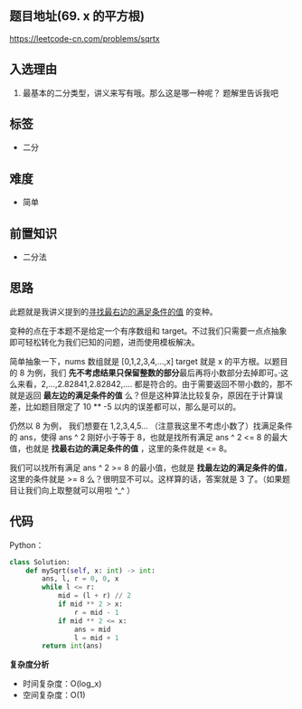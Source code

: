 ## 题目地址(69. x 的平方根)

https://leetcode-cn.com/problems/sqrtx

## 入选理由

1. 最基本的二分类型，讲义来写有哦。那么这是哪一种呢？ 题解里告诉我吧

## 标签

- 二分

## 难度

- 简单

## 前置知识

- 二分法

## 思路

此题就是我讲义提到的[寻找最右边的满足条件的值](https://github.com/leetcode-pp/91alg-1/blob/master/topic-01.md#寻找最右边的满足条件的值) 的变种。

变种的点在于本题不是给定一个有序数组和 target。不过我们只需要一点点抽象即可轻松转化为我们已知的问题，进而使用模板解决。

简单抽象一下，nums 数组就是 [0,1,2,3,4,...,x] target 就是 x 的平方根。以题目的 8 为例，我们 **先不考虑结果只保留整数的部分**最后再将小数部分去掉即可。·这么来看，2,...,2.82841,2.82842,.... 都是符合的。由于需要返回不带小数的，那不就是返回 **最左边的满足条件的值** 么？但是这种算法比较复杂，原因在于计算误差，比如题目限定了 10 ** -5 以内的误差都可以，那么是可以的。

仍然以 8 为例， 我们想要在 1,2,3,4,5... （注意我这里不考虑小数了）找满足条件的 ans，使得 ans ^ 2 刚好小于等于 8，也就是找所有满足 ans ^ 2 <= 8 的最大值，也就是 **找最右边的满足条件的值** ，这里的条件就是 <= 8。

我们可以找所有满足 ans ^ 2 >= 8 的最小值，也就是 **找最左边的满足条件的值**，这里的条件就是 >= 8 么？很明显不可以。这样算的话，答案就是 3 了。（如果题目让我们向上取整就可以用啦 ^_^ ）

## 代码

Python：

```python
class Solution:
    def mySqrt(self, x: int) -> int:
        ans, l, r = 0, 0, x
        while l <= r:
            mid = (l + r) // 2
            if mid ** 2 > x:
                r = mid - 1
            if mid ** 2 <= x:
                ans = mid
                l = mid + 1
        return int(ans)
```

**复杂度分析**

- 时间复杂度：O(log_x)
- 空间复杂度：O(1)
